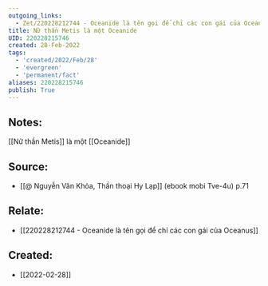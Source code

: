 ```yaml
---
outgoing_links:
  - Zet/220228212744 - Oceanide là tên gọi để chỉ các con gái của Oceanus
title: Nữ thần Metis là một Oceanide
UID: 220228215746
created: 28-Feb-2022
tags:
  - 'created/2022/Feb/28'
  - 'evergreen'
  - 'permanent/fact'
aliases: 220228215746
publish: True
---
```

## Notes:
[[Nữ thần Metis]] là một [[Oceanide]]

## Source:
- [[@ Nguyễn Văn Khỏa, Thần thoại Hy Lạp]] (ebook mobi Tve-4u) p.71

## Relate:
- [[220228212744 - Oceanide là tên gọi để chỉ các con gái của Oceanus]]
## Created:
- [[2022-02-28]]
